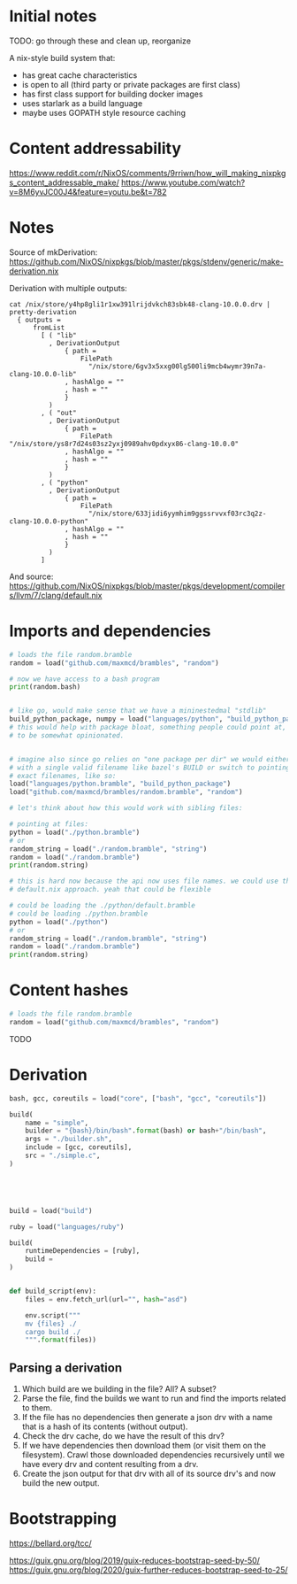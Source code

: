 # Initial notes

TODO: go through these and clean up, reorganize

A nix-style build system that:
 - has great cache characteristics
 - is open to all (third party or private packages are first class)
 - has first class support for building docker images
 - uses starlark as a build language
 - maybe uses GOPATH style resource caching

# Content addressability

 https://www.reddit.com/r/NixOS/comments/9rriwn/how_will_making_nixpkgs_content_addressable_make/
https://www.youtube.com/watch?v=8M6yvJC00J4&feature=youtu.be&t=782


# Notes

Source of mkDerivation: https://github.com/NixOS/nixpkgs/blob/master/pkgs/stdenv/generic/make-derivation.nix

Derivation with multiple outputs:

```
cat /nix/store/y4hp8gli1r1xw391lrijdvkch83sbk48-clang-10.0.0.drv | pretty-derivation
  { outputs =
      fromList
        [ ( "lib"
          , DerivationOutput
              { path =
                  FilePath
                    "/nix/store/6gv3x5xxg00lg500li9mcb4wymr39n7a-clang-10.0.0-lib"
              , hashAlgo = ""
              , hash = ""
              }
          )
        , ( "out"
          , DerivationOutput
              { path =
                  FilePath "/nix/store/ys8r7d24s03sz2yxj0989ahv0pdxyx86-clang-10.0.0"
              , hashAlgo = ""
              , hash = ""
              }
          )
        , ( "python"
          , DerivationOutput
              { path =
                  FilePath
                    "/nix/store/633jidi6yymhim9ggssrvvxf03rc3q2z-clang-10.0.0-python"
              , hashAlgo = ""
              , hash = ""
              }
          )
        ]
```

And source: https://github.com/NixOS/nixpkgs/blob/master/pkgs/development/compilers/llvm/7/clang/default.nix

# Imports and dependencies

```python
# loads the file random.bramble
random = load("github.com/maxmcd/brambles", "random")

# now we have access to a bash program
print(random.bash)


# like go, would make sense that we have a mininestedmal "stdlib"
build_python_package, numpy = load("languages/python", "build_python_package", "numpy")
# this would help with package bloat, something people could point at, but would also have
# to be somewhat opinionated.


# imagine also since go relies on "one package per dir" we would either need to come up
# with a single valid filename like bazel's BUILD or switch to pointing to
# exact filenames, like so:
load("languages/python.bramble", "build_python_package")
load("github.com/maxmcd/brambles/random.bramble", "random")

# let's think about how this would work with sibling files:

# pointing at files:
python = load("./python.bramble")
# or
random_string = load("./random.bramble", "string")
random = load("./random.bramble")
print(random.string)

# this is hard now because the api now uses file names. we could use the
# default.nix approach. yeah that could be flexible

# could be loading the ./python/default.bramble
# could be loading ./python.bramble
python = load("./python")
# or
random_string = load("./random.bramble", "string")
random = load("./random.bramble")
print(random.string)
```

# Content hashes

```python
# loads the file random.bramble
random = load("github.com/maxmcd/brambles", "random")
```

TODO


# Derivation

<!-- derivation {
  name = "simple";
  builder = "${bash}/bin/bash";
  args = [ ./simple_builder.sh ];
  inherit gcc coreutils;
  src = ./simple.c;
  system = builtins.currentSystem;
} -->
```python
bash, gcc, coreutils = load("core", ["bash", "gcc", "coreutils"])

build(
    name = "simple",
    builder = "{bash}/bin/bash".format(bash) or bash+"/bin/bash",
    args = "./builder.sh",
    include = [gcc, coreutils],
    src = "./simple.c",
)
```


```python




build = load("build")

ruby = load("languages/ruby")

build(
    runtimeDependencies = [ruby],
    build =
)


def build_script(env):
    files = env.fetch_url(url="", hash="asd")

    env.script("""
    mv {files} ./
    cargo build ./
    """.format(files))


```


## Parsing a derivation

1. Which build are we building in the file? All? A subset?
2. Parse the file, find the builds we want to run and find the imports related to them.
3. If the file has no dependencies then generate a json drv with a name that is a hash of its contents (without output).
4. Check the drv cache, do we have the result of this drv?
5. If we have dependencies then download them (or visit them on the filesystem). Crawl those downloaded dependencies recursively until we have every drv and content resulting from a drv.
6. Create the json output for that drv with all of its source drv's and now build the new output.



# Bootstrapping

https://bellard.org/tcc/

https://guix.gnu.org/blog/2019/guix-reduces-bootstrap-seed-by-50/
https://guix.gnu.org/blog/2020/guix-further-reduces-bootstrap-seed-to-25/
